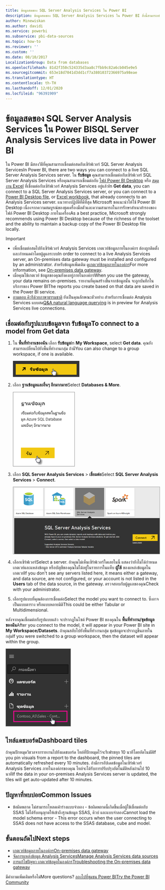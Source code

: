 ```yaml
---
title: ข้อมูลสดของ SQL Server Analysis Services ใน Power BI
description: ข้อมูลสดของ SQL Server Analysis Services ใน Power BI สิ่งนี้สามารถทำได้ผ่านแหล่งข้อมูล ที่ถูกกำหนดค่าสำหรับเกตเวย์เอ็นเตอร์ไพรส์
author: Minewiskan
ms.author: davidi
ms.service: powerbi
ms.subservice: pbi-data-sources
ms.topic: how-to
ms.reviewer: ''
ms.custom: ''
ms.date: 08/10/2017
LocalizationGroup: Data from databases
ms.openlocfilehash: 81d2f350c524335d3aa8c7fbb9c82a6cb045e9e5
ms.sourcegitcommit: 653e18d7041d3dd1cf7a38010372366975a98eae
ms.translationtype: HT
ms.contentlocale: th-TH
ms.lasthandoff: 12/01/2020
ms.locfileid: "96391909"
---
```

# <a name="sql-server-analysis-services-live-data-in-power-bi"></a><span data-ttu-id="93f28-104">ข้อมูลสดของ SQL Server Analysis Services ใน Power BI</span><span class="sxs-lookup"><span data-stu-id="93f28-104">SQL Server Analysis Services live data in Power BI</span></span>

<span data-ttu-id="93f28-105">ใน Power BI มีสองวิธีที่คุณสามารถเชื่อมต่อสดกับเซิร์ฟเวอร์ SQL Server Analysis Services</span><span class="sxs-lookup"><span data-stu-id="93f28-105">In Power BI, there are two ways you can connect to a live SQL Server Analysis Services server.</span></span> <span data-ttu-id="93f28-106">ใน **รับข้อมูล** คุณสามารถเชื่อมต่อกับเซิร์ฟเวอร์ SQL Server Analysis Services หรือคุณสามารถเชื่อมต่อกับ [ไฟล์ Power BI Desktop](service-desktop-files.md) หรือ [สมุดงาน Excel](service-excel-workbook-files.md) ที่เชื่อมต่อกับเซิร์ฟเวอร์ Analysis Services อยู่แล้ว</span><span class="sxs-lookup"><span data-stu-id="93f28-106">In **Get data**, you can connect to a SQL Server Analysis Services server, or you can connect to a [Power BI Desktop file](service-desktop-files.md), or [Excel workbook](service-excel-workbook-files.md), that already connects to an Analysis Services server.</span></span> <span data-ttu-id="93f28-107">แนวทางปฏิบัติที่ดีที่สุด Microsoft ขอแนะนำให้ใช้ Power BI Desktop เนื่องจากความสมบูรณ์ของชุดเครื่องมือตัวและความสามารถในการรักษาสำเนาสำรองของไฟล์ Power BI Desktop ภายในเครื่อง</span><span class="sxs-lookup"><span data-stu-id="93f28-107">As a best practice, Microsoft strongly recommends using Power BI Desktop because of the richness of the toolset and the ability to maintain a backup copy of the Power BI Desktop file locally.</span></span>

>[!IMPORTANT]
> * <span data-ttu-id="93f28-108">เพื่อเชื่อมต่อสดไปยังเซิร์ฟเวอร์ Analysis Services เกตเวย์ข้อมูลภายในองค์กร ต้องถูกติดตั้งและกำหนดค่าโดยผู้ดูแลระบบ</span><span class="sxs-lookup"><span data-stu-id="93f28-108">In order to connect to a live Analysis Services server, an On-premises data gateway must be installed and configured by an administrator.</span></span> <span data-ttu-id="93f28-109">สำหรับข้อมูลเพิ่มเติม ดู[เกตเวย์ข้อมูลภายในองค์กร](service-gateway-onprem.md)</span><span class="sxs-lookup"><span data-stu-id="93f28-109">For more information, see [On-premises data gateway](service-gateway-onprem.md).</span></span>
> * <span data-ttu-id="93f28-110">เมื่อคุณใช้เกตเวย์ ข้อมูลของคุณยังคงอยู่ภายในองค์กร</span><span class="sxs-lookup"><span data-stu-id="93f28-110">When you use the gateway, your data remains on-premises.</span></span>  <span data-ttu-id="93f28-111">รายงานที่คุณสร้างขึ้นจากข้อมูลนั้น จะถูกบันทึกในบริการของ Power BI</span><span class="sxs-lookup"><span data-stu-id="93f28-111">The reports you create based on that data are saved in the Power BI service.</span></span> 
> * <span data-ttu-id="93f28-112">[ถามตอบ คิวรีด้วยภาษาธรรมชาติ](../create-reports/service-q-and-a-direct-query.md) ยังเป็นคุณลักษณะตัวอย่าง สำหรับการเชื่อมต่อ Analysis Services แบบสด</span><span class="sxs-lookup"><span data-stu-id="93f28-112">[Q&A natural language querying](../create-reports/service-q-and-a-direct-query.md) is in preview for Analysis Services live connections.</span></span>

## <a name="to-connect-to-a-model-from-get-data"></a><span data-ttu-id="93f28-113">เชื่อมต่อกับรูปแบบข้อมูลจาก รับข้อมูล</span><span class="sxs-lookup"><span data-stu-id="93f28-113">To connect to a model from Get data</span></span>

1. <span data-ttu-id="93f28-114">ใน **พื้นที่ทำงานของฉัน** เลือก **รับข้อมูล**</span><span class="sxs-lookup"><span data-stu-id="93f28-114">In **My Workspace**, select **Get data**.</span></span> <span data-ttu-id="93f28-115">คุณยังสามารถเปลี่ยนไปยังพื้นที่ทำงานกลุ่ม ถ้ามี</span><span class="sxs-lookup"><span data-stu-id="93f28-115">You can also change to a group workspace, if one is available.</span></span>

   ![เชื่อมต่อเพื่อรับปุ่มข้อมูล](media/sql-server-analysis-services-tabular-data/connecttoas_getdatabutton.png)

2. <span data-ttu-id="93f28-117">เลือก **ฐานข้อมูลและอื่นๆ อีกมากมาย**</span><span class="sxs-lookup"><span data-stu-id="93f28-117">Select **Databases & More**.</span></span>

   ![เชื่อมต่อเพื่อรับข้อมูล 1](media/sql-server-analysis-services-tabular-data/connecttoas_getdata_1.png)

3. <span data-ttu-id="93f28-119">เลือก **SQL Server Analysis Services** > **เชื่อมต่อ**</span><span class="sxs-lookup"><span data-stu-id="93f28-119">Select **SQL Server Analysis Services** > **Connect**.</span></span>

   ![เชื่อมต่อเพื่อรับข้อมูล 2](media/sql-server-analysis-services-tabular-data/connecttoas_getdata_2.png)

4. <span data-ttu-id="93f28-121">เลือกเซิร์ฟเวอร์</span><span class="sxs-lookup"><span data-stu-id="93f28-121">Select a server.</span></span> <span data-ttu-id="93f28-122">ถ้าคุณไม่เห็นเซิร์ฟเวอร์ใดเลยในนี้ แสดงว่ายังไม่ได้กำหนดเกตเวย์และแหล่งข้อมูล หรือบัญชีของคุณไม่ได้อยู่ในรายการในแท็บ **ผู้ใช้** ของแหล่งข้อมูลในเกตเวย์</span><span class="sxs-lookup"><span data-stu-id="93f28-122">If you don't see any servers listed here, it means either a gateway, and data source, are not configured, or your account is not listed in the **Users** tab of the data source, in the gateway.</span></span> <span data-ttu-id="93f28-123">ตรวจสอบกับผู้ดูแลของคุณ</span><span class="sxs-lookup"><span data-stu-id="93f28-123">Check with your administrator.</span></span>

5. <span data-ttu-id="93f28-124">เลือกรูปแบบที่คุณต้องการเชื่อมต่อ</span><span class="sxs-lookup"><span data-stu-id="93f28-124">Select the model you want to connect to.</span></span> <span data-ttu-id="93f28-125">ซึ่งอาจเป็นแบบตาราง หรือแบบหลายมิติ</span><span class="sxs-lookup"><span data-stu-id="93f28-125">This could be either Tabular or Multidimensional.</span></span>

<span data-ttu-id="93f28-126">หลังจากคุณเชื่อมต่อกับรูปแบบแล้ว จะปรากฏในไซต์ Power BI ของคุณใน **พื้นที่ทำงาน/ชุดข้อมูลของฉัน**</span><span class="sxs-lookup"><span data-stu-id="93f28-126">After you connect to the model, it will appear in your Power BI site in **My Workspace/Datasets**.</span></span> <span data-ttu-id="93f28-127">ถ้าคุณสลับไปยังพื้นที่ทำงานกลุ่ม ชุดข้อมูลจะปรากฏขึ้นภายในกลุ่ม</span><span class="sxs-lookup"><span data-stu-id="93f28-127">If you were switched to a group workspace, then the dataset will appear within the group.</span></span>

![เชื่อมต่อกับชุดข้อมูล](media/sql-server-analysis-services-tabular-data/connecttoas_dataset_5.png)

## <a name="dashboard-tiles"></a><span data-ttu-id="93f28-129">ไทล์แดชบอร์ด</span><span class="sxs-lookup"><span data-stu-id="93f28-129">Dashboard tiles</span></span>

<span data-ttu-id="93f28-130">ถ้าคุณปักหมุดวิชวลจากรายงานไปยังแดชบอร์ด ไทล์ที่ปักหมุดไว้จะรีเฟรชทุก 10 นาทีโดยอัตโนมัติ</span><span class="sxs-lookup"><span data-stu-id="93f28-130">If you pin visuals from a report to the dashboard, the pinned tiles are automatically refreshed every 10 minutes.</span></span> <span data-ttu-id="93f28-131">ถ้ามีการอัปเดตข้อมูลในเซิร์ฟเวอร์ Analysis Services ภายในองค์กรของคุณ ไทล์จะได้รับการปรับปรุงอัตโนมัติหลังผ่านไป 10 นาที</span><span class="sxs-lookup"><span data-stu-id="93f28-131">If the data in your on-premises Analysis Services server is updated, the tiles will get auto-updated after 10 minutes.</span></span>

## <a name="common-issues"></a><span data-ttu-id="93f28-132">ปัญหาที่พบบ่อย</span><span class="sxs-lookup"><span data-stu-id="93f28-132">Common Issues</span></span>

* <span data-ttu-id="93f28-133">ข้อผิดพลาด ไม่สามารถโหลดเค้าร่างแบบจำลอง - ข้อผิดพลาดนี้เกิดขึ้นเมื่อผู้ใช้เชื่อมต่อกับ SSAS ไม่ได้รับอนุญาตให้เข้าถึงฐานข้อมูล SSAS, คิวบ์ และแบบจำลอง</span><span class="sxs-lookup"><span data-stu-id="93f28-133">Cannot load the model schema error - This error occurs when the user connecting to SSAS does not have access to the SSAS database, cube and model.</span></span>

## <a name="next-steps"></a><span data-ttu-id="93f28-134">ขั้นตอนถัดไป</span><span class="sxs-lookup"><span data-stu-id="93f28-134">Next steps</span></span>

* [<span data-ttu-id="93f28-135">เกตเวย์ข้อมูลภายในองค์กร</span><span class="sxs-lookup"><span data-stu-id="93f28-135">On-premises data gateway</span></span>](service-gateway-onprem.md)  
* [<span data-ttu-id="93f28-136">จัดการแหล่งข้อมูล Analysis Services</span><span class="sxs-lookup"><span data-stu-id="93f28-136">Manage Analysis Services data sources</span></span>](service-gateway-enterprise-manage-ssas.md)  
* [<span data-ttu-id="93f28-137">การแก้ไขปัญหา เกตเวย์ข้อมูลในองค์กร</span><span class="sxs-lookup"><span data-stu-id="93f28-137">Troubleshooting the On-premises data gateway</span></span>](service-gateway-onprem-tshoot.md)  

<span data-ttu-id="93f28-138">มีคำถามเพิ่มเติมหรือไม่</span><span class="sxs-lookup"><span data-stu-id="93f28-138">More questions?</span></span> [<span data-ttu-id="93f28-139">ลองไปที่ชุมชน Power BI</span><span class="sxs-lookup"><span data-stu-id="93f28-139">Try the Power BI Community</span></span>](https://community.powerbi.com/)
